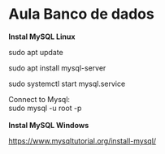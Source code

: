 # Aula Banco de dados

<b>Instal MySQL Linux</b>

sudo apt update</br>

sudo apt install mysql-server</br>

sudo systemctl start mysql.service</br>

Connect to Mysql:</br>
sudo mysql -u root -p
</br></br>
<b>Instal MySQL Windows</b>

https://www.mysqltutorial.org/install-mysql/

